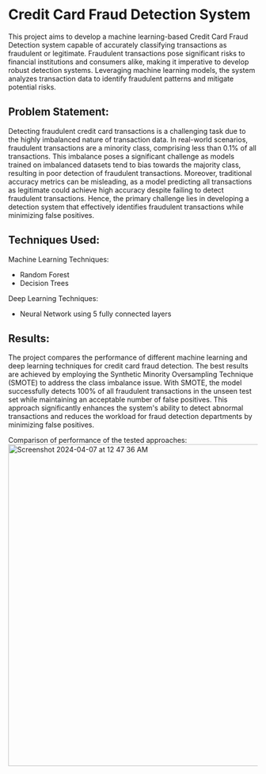 # Credit Card Fraud Detection System
This project aims to develop a machine learning-based Credit Card Fraud Detection system capable of accurately classifying transactions as fraudulent or legitimate. Fraudulent transactions pose significant risks to financial institutions and consumers alike, making it imperative to develop robust detection systems. Leveraging machine learning models, the system analyzes transaction data to identify fraudulent patterns and mitigate potential risks.

## Problem Statement:
Detecting fraudulent credit card transactions is a challenging task due to the highly imbalanced nature of transaction data. In real-world scenarios, fraudulent transactions are a minority class, comprising less than 0.1% of all transactions. This imbalance poses a significant challenge as models trained on imbalanced datasets tend to bias towards the majority class, resulting in poor detection of fraudulent transactions. Moreover, traditional accuracy metrics can be misleading, as a model predicting all transactions as legitimate could achieve high accuracy despite failing to detect fraudulent transactions. Hence, the primary challenge lies in developing a detection system that effectively identifies fraudulent transactions while minimizing false positives.

## Techniques Used:
Machine Learning Techniques:
* Random Forest
* Decision Trees
  
Deep Learning Techniques:
* Neural Network using 5 fully connected layers

## Results:
The project compares the performance of different machine learning and deep learning techniques for credit card fraud detection. The best results are achieved by employing the Synthetic Minority Oversampling Technique (SMOTE) to address the class imbalance issue. With SMOTE, the model successfully detects 100% of all fraudulent transactions in the unseen test set while maintaining an acceptable number of false positives. This approach significantly enhances the system's ability to detect abnormal transactions and reduces the workload for fraud detection departments by minimizing false positives.

Comparison of performance of the tested approaches:
<img width="650" alt="Screenshot 2024-04-07 at 12 47 36 AM" src="https://github.com/devanshbanka/Credit-Card-Fraud-Detection-Machine-Learning/assets/96118596/083eff10-acc5-4d2c-a2f0-df58ec5ece0d">
